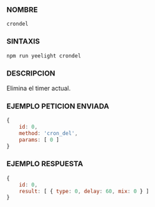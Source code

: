### NOMBRE
    crondel


### SINTAXIS
```shell
npm run yeelight crondel
```

### DESCRIPCION
Elimina el timer actual.


### EJEMPLO PETICION ENVIADA
```javascript
{ 
    id: 0, 
    method: 'cron_del', 
    params: [ 0 ] 
}
```


### EJEMPLO RESPUESTA
```javascript
{
    id: 0, 
    result: [ { type: 0, delay: 60, mix: 0 } ] 
}
```